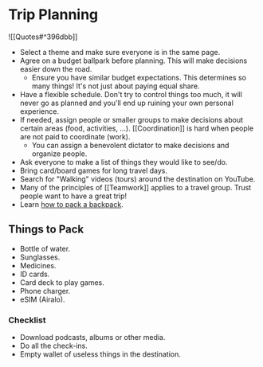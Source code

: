 # Trip Planning

![[Quotes#^396dbb]]

- Select a theme and make sure everyone is in the same page.
- Agree on a budget ballpark before planning. This will make decisions easier down the road.
	- Ensure you have similar budget expectations. This determines so many things! It's not just about paying equal share.
- Have a flexible schedule. Don't try to control things too much, it will never go as planned and you'll end up ruining your own personal experience.
- If needed, assign people or smaller groups to make decisions about certain areas (food, activities, ...). [[Coordination]] is hard when people are not paid to coordinate (work).
	- You can assign a benevolent dictator to make decisions and organize people.
- Ask everyone to make a list of things they would like to see/do.
- Bring card/board games for long travel days.
- Search for "Walking" videos (tours) around the destination on YouTube.
- Many of the principles of [[Teamwork]] applies to a travel group. Trust people want to have a great trip!
- Learn [how to pack a backpack](https://info.deuter.com/blog/packing-a-backpack).

## Things to Pack

- Bottle of water.
- Sunglasses.
- Medicines.
- ID cards.
- Card deck to play games.
- Phone charger.
- eSIM (Airalo).

### Checklist

- Download podcasts, albums or other media.
- Do all the check-ins.
- Empty wallet of useless things in the destination.
